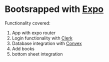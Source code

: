 # Bootsrapped with [Expo](https://docs.expo.dev/)

Functionality covered:

1. App with expo router
2. Login functionality with [Clerk](https://clerk.com/docs)
3. Database integration with [Convex](https://www.convex.dev/)
4. Add books
5. bottom sheet integration
